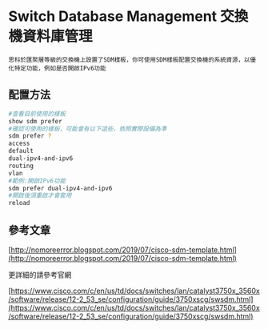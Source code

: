 # Switch Database Management 交換機資料庫管理 #

    思科於匯聚層等級的交換機上設置了SDM樣板，你可使用SDM樣板配置交換機的系統資源，以優化特定功能，例如是否開啟IPv6功能

## 配置方法 ##

```bash
#查看目前使用的樣板
show sdm prefer 
#確認可使用的樣板，可能會有以下這些，依照實際設備為準
sdm prefer ?
access
default
dual-ipv4-and-ipv6
routing
vlan 
#範例:開啟IPv6功能
sdm prefer dual-ipv4-and-ipv6
#開啟後須重啟才會套用
reload
```

## 參考文章 ##

[http://nomoreerror.blogspot.com/2019/07/cisco-sdm-template.html](http://nomoreerror.blogspot.com/2019/07/cisco-sdm-template.html)

更詳細的請參考官網

[https://www.cisco.com/c/en/us/td/docs/switches/lan/catalyst3750x_3560x/software/release/12-2_53_se/configuration/guide/3750xscg/swsdm.html](https://www.cisco.com/c/en/us/td/docs/switches/lan/catalyst3750x_3560x/software/release/12-2_53_se/configuration/guide/3750xscg/swsdm.html)

